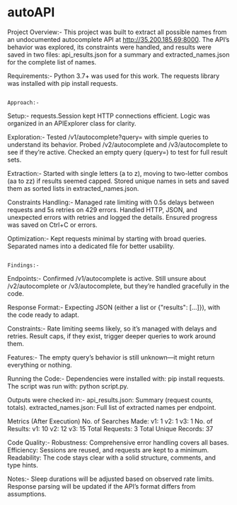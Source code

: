 # autoAPI
Project Overview:-
This project was built to extract all possible names from an undocumented autocomplete API at http://35.200.185.69:8000. The API’s behavior was explored, its constraints were handled, and results were saved in two files: api_results.json for a summary and extracted_names.json for the complete list of names.

Requirements:-
Python 3.7+ was used for this work.
The requests library was installed with pip install requests.

                                                                      Approach:-

Setup:-
requests.Session kept HTTP connections efficient.
Logic was organized in an APIExplorer class for clarity.

Exploration:-
Tested /v1/autocomplete?query=<string> with simple queries to understand its behavior.
Probed /v2/autocomplete and /v3/autocomplete to see if they’re active.
Checked an empty query (query=) to test for full result sets.

Extraction:-
Started with single letters (a to z), moving to two-letter combos (aa to zz) if results seemed capped.
Stored unique names in sets and saved them as sorted lists in extracted_names.json.

Constraints Handling:-
Managed rate limiting with 0.5s delays between requests and 5s retries on 429 errors.
Handled HTTP, JSON, and unexpected errors with retries and logged the details.
Ensured progress was saved on Ctrl+C or errors.

Optimization:-
Kept requests minimal by starting with broad queries.
Separated names into a dedicated file for better usability.

                                                                     Findings:-

Endpoints:-
Confirmed /v1/autocomplete is active.
Still unsure about /v2/autocomplete or /v3/autocomplete, but they’re handled gracefully in the code.

Response Format:-
Expecting JSON (either a list or {"results": [...]}), with the code ready to adapt.

Constraints:-
Rate limiting seems likely, so it’s managed with delays and retries.
Result caps, if they exist, trigger deeper queries to work around them.

Features:-
The empty query’s behavior is still unknown—it might return everything or nothing.

Running the Code:-
Dependencies were installed with: pip install requests.
The script was run with: python script.py.

Outputs were checked in:-
api_results.json: Summary (request counts, totals).
extracted_names.json: Full list of extracted names per endpoint.

Metrics (After Execution)
No. of Searches Made:
v1: 1
v2: 1
v3: 1
No. of Results:
v1: 10
v2: 12
v3: 15
Total Requests: 3
Total Unique Records: 37

Code Quality:-
Robustness: Comprehensive error handling covers all bases.
Efficiency: Sessions are reused, and requests are kept to a minimum.
Readability: The code stays clear with a solid structure, comments, and type hints.

Notes:-
Sleep durations will be adjusted based on observed rate limits.
Response parsing will be updated if the API’s format differs from assumptions.
